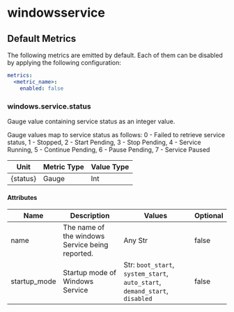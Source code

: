 [comment]: <> (Code generated by mdatagen. DO NOT EDIT.)

# windowsservice

## Default Metrics

The following metrics are emitted by default. Each of them can be disabled by applying the following configuration:

```yaml
metrics:
  <metric_name>:
    enabled: false
```

### windows.service.status

Gauge value containing service status as an integer value.

Gauge values map to service status as follows: 0 - Failed to retrieve service status, 1 - Stopped, 2 - Start Pending, 3 - Stop Pending, 4 - Service Running, 5 - Continue Pending, 6 - Pause Pending, 7 - Service Paused


| Unit | Metric Type | Value Type |
| ---- | ----------- | ---------- |
| {status} | Gauge | Int |

#### Attributes

| Name | Description | Values | Optional |
| ---- | ----------- | ------ | -------- |
| name | The name of the windows Service being reported. | Any Str | false |
| startup_mode | Startup mode of Windows Service | Str: ``boot_start``, ``system_start``, ``auto_start``, ``demand_start``, ``disabled`` | false |
